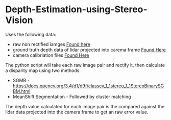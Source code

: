 # Depth-Estimation-using-Stereo-Vision

Uses the following data:
* raw non rectified iamges [Found here](https://s3.eu-central-1.amazonaws.com/avg-kitti/raw_data/2011_09_26_drive_0001/2011_09_26_drive_0001_extract.zip)
* ground truth depth data of lidar projected into carema frame [Found Here](https://s3.eu-central-1.amazonaws.com/avg-kitti/data_depth_velodyne.zip)
* camera calibriation files [Found Here](https://s3.eu-central-1.amazonaws.com/avg-kitti/raw_data/2011_09_26_calib.zip)

The python script will take each raw image pair and rectify it, then calculate a disparity map using two methods:
* SGMB - https://docs.opencv.org/3.4/d1/d9f/classcv_1_1stereo_1_1StereoBinarySGBM.html
* MeanShift Segmentation - Followed by cluster matching 

The depth value calculated for each image pair is the compared against the lidar data projected into the camera frame to get an raw error value. 
